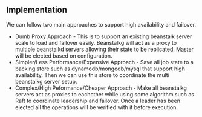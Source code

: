 ## Implementation

We can follow two main approaches to support high availability and failover.

- Dumb Proxy Approach - This is to support an existing beanstalk server scale to load and failover easily. Beanstalkg will act as a proxy to
multiple beanstalkd servers allowing their state to be replicated. Master will be elected based on configuration.
- Simpler/Less Performance/Expensive Approach - Save all job state to a backing store such as dynamodb/mongodb/mysql that support high availability. Then we can use
this store to coordinate the multi beanstalkg server setup.
- Complex/High Peformance/Cheaper Approach - Make all beanstalkg servers act as proxies to eachother while using some algorithm such as Raft to coordinate leadership and failover. Once a leader has been elected all the operations will be verified with it before execution.
